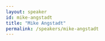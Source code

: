 ```yaml
---
layout: speaker
id: mike-angstadt
title: "Mike Angstadt"
permalink: /speakers/mike-angstadt
---
```

